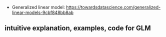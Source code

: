 - Generalized linear model: https://towardsdatascience.com/generalized-linear-models-9cbf848bb8ab

intuitive explanation, examples, code for GLM
- 
